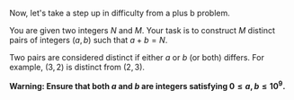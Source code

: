 Now, let's take a step up in difficulty from a plus b problem.

You are given two integers $N$ and $M$. Your task is to construct $M$ distinct pairs of integers $(a, b)$ such that $a + b = N$.

Two pairs are considered distinct if either $a$ or $b$ (or both) differs. For example, $(3, 2)$ is distinct from $(2, 3)$.

**Warning: Ensure that both $a$ and $b$ are integers satisfying $0 \leq a, b \leq 10^9$.**